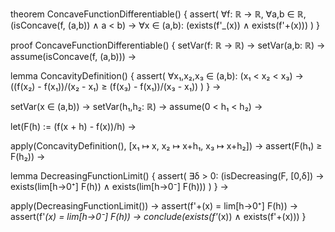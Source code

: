 theorem ConcaveFunctionDifferentiable() {
  assert(
    ∀f: ℝ → ℝ,
    ∀a,b ∈ ℝ,
    (isConcave(f, (a,b)) ∧ a < b) →
    ∀x ∈ (a,b): (exists(f'_(x)) ∧ exists(f'+(x)))
  )
}

proof ConcaveFunctionDifferentiable() {
  setVar(f: ℝ → ℝ) →
  setVar(a,b: ℝ) →
  assume(isConcave(f, (a,b))) →
  
  lemma ConcavityDefinition() {
    assert(
      ∀x₁,x₂,x₃ ∈ (a,b):
      (x₁ < x₂ < x₃) →
      ((f(x₂) - f(x₁))/(x₂ - x₁) ≥ (f(x₃) - f(x₁))/(x₃ - x₁))
    )
  } →

  setVar(x ∈ (a,b)) →
  setVar(h₁,h₂: ℝ) →
  assume(0 < h₁ < h₂) →
  
  let(F(h) := (f(x + h) - f(x))/h) →
  
  apply(ConcavityDefinition(), [x₁ ↦ x, x₂ ↦ x+h₁, x₃ ↦ x+h₂]) →
  assert(F(h₁) ≥ F(h₂)) →
  
  lemma DecreasingFunctionLimit() {
    assert(
      ∃δ > 0:
      (isDecreasing(F, [0,δ]) →
      exists(lim[h→0⁺] F(h)) ∧
      exists(lim[h→0⁻] F(h)))
    )
  } →
  
  apply(DecreasingFunctionLimit()) →
  assert(f'+(x) = lim[h→0⁺] F(h)) →
  assert(f'_(x) = lim[h→0⁻] F(h)) →
  conclude(exists(f'_(x)) ∧ exists(f'+(x)))
}